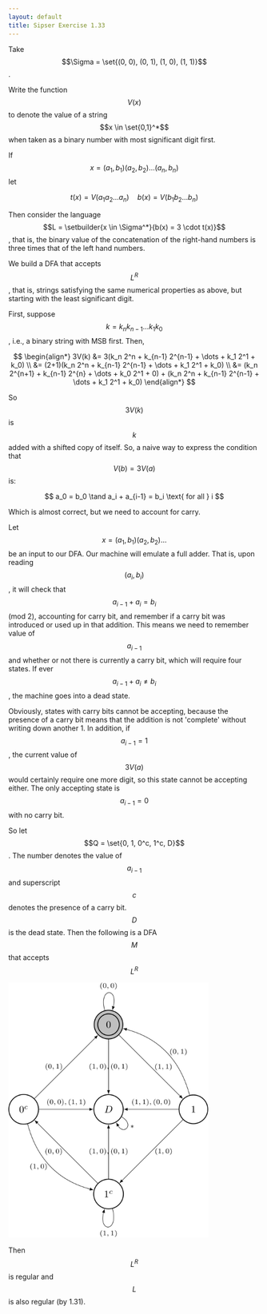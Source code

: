 ```yaml
---
layout: default
title: Sipser Exercise 1.33
---
```



Take $$\Sigma = \set{(0, 0), (0, 1), (1, 0), (1, 1)}$$.



Write the function $$V(x)$$ to denote the value of a string $$x \in \set{0,1}^*$$ when taken as a binary number with most significant digit first.



If $$x = (a_1, b_1) (a_2, b_2) \dots (a_n, b_n)$$ let

$$
t(x) = V(a_1 a_2 \dots a_n) \quad b(x) = V(b_1 b_2 \dots b_n)
$$

Then consider the language $$L = \setbuilder{x \in \Sigma^*}{b(x) = 3 \cdot t(x)}$$, that is, the binary value of the concatenation of the right-hand numbers is three times that of the left hand numbers.

We build a DFA that accepts $$L^R$$, that is, strings satisfying the same numerical properties as above, but starting with the least significant digit.



First, suppose $$k = k_n k_{n-1} \dots k_1 k_0$$, i.e., a binary string with MSB first. Then,

$$
\begin{align*}
3V(k) &= 3(k_n 2^n + k_{n-1} 2^{n-1} + \dots + k_1 2^1 + k_0) \\
&= (2+1)(k_n 2^n + k_{n-1} 2^{n-1} + \dots + k_1 2^1 + k_0) \\
&= (k_n 2^{n+1} + k_{n-1} 2^{n} + \dots + k_0 2^1 + 0) + (k_n 2^n + k_{n-1} 2^{n-1} + \dots + k_1 2^1 + k_0)
\end{align*}
$$

So $$3V(k)$$ is $$k$$ added with a shifted copy of itself.
So, a naive way to express the condition that $$V(b) = 3V(a)$$ is:

$$
a_0 = b_0 \tand a_i + a_{i-1} = b_i \text{ for all } i
$$

Which is almost correct, but we need to account for carry.



Let $$x = (a_1, b_1) (a_2, b_2) \dots$$ be an input to our DFA.
Our machine will emulate a full adder.
That is, upon reading $$(a_i, b_i)$$, it will check that $$a_{i-1} + a_i = b_i$$ (mod 2), accounting for carry bit, and remember if a carry bit was introduced or used up in that addition.
This means we need to remember value of $$a_{i-1}$$ and whether or not there is currently a carry bit, which will require four states.
If ever $$a_{i-1} + a_i \neq b_i$$, the machine goes into a dead state.



Obviously, states with carry bits cannot be accepting, because the presence of a carry bit means that the addition is not 'complete' without writing down another 1.
In addition, if $$a_{i-1} = 1$$, the current value of $$3V(a)$$ would certainly require one more digit, so this state cannot be accepting either.
The only accepting state is $$a_{i-1} = 0$$ with no carry bit.



So let $$Q = \set{0, 1, 0^c, 1^c, D}$$. The number denotes the value of $$a_{i-1}$$ and superscript $$c$$ denotes the presence of a carry bit. $$D$$ is the dead state.
Then the following is a DFA $$M$$ that accepts $$L^R$$

<div class="math-figure"><img src="/img/math_solutions/sipser/e1-33_1.svg" width="400"/></div>

Then $$L^R$$ is regular and $$L$$ is also regular (by 1.31).
